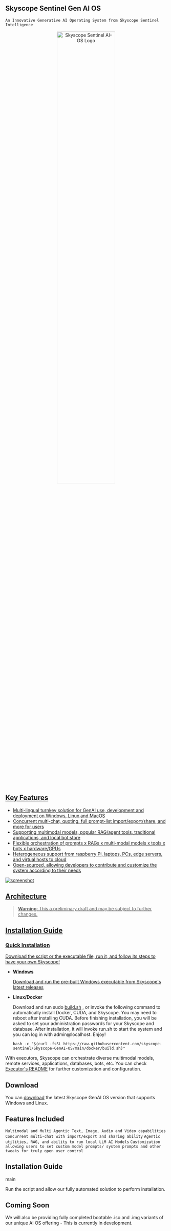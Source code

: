 ## Skyscope Sentinel Gen AI OS
```An Innovative Generative AI Operating System from Skyscope Sentinel Intelligence```


  </a>
  <a href="#">
<p align="center">
  <img src="https://github.com/skyscope-sentinel/main/Skyscope-Sentinel-AI-OS.png?raw=true" alt="Skyscope Sentinel AI-OS Logo" width="60%" />
</p>


## Key Features
* Multi-lingual turnkey solution for GenAI use, development and deployment on Windows, Linux and MacOS
* Concurrent multi-chat, quoting, full prompt-list import/export/share, and more for users
* Supporting multimodal models, popular RAG/agent tools, traditional applications, and local bot store  
* Flexible orchestration of prompts x RAGs x multi-modal models x tools x bots x hardware/GPUs
* Heterogeneous support from raspberry Pi, laptops, PCs, edge servers, and virtual hosts to cloud
* Open-sourced, allowing developers to contribute and customize the system according to their needs

![screenshot](./src/multi-chat/public/images/demo.gif)

## Architecture
> **Warning**: This a preliminary draft and may be subject to further changes.

## Installation Guide
### Quick Installation
Download the script or the executable file, run it, and follow its steps to have your own Skyscope!
* **Windows**

  Download and run the pre-built Windows executable from [Skyscope's latest releases](https://github.com/skyscopeai/skyscope-aios/releases)

* **Linux/Docker**

  Download and run sudo [build.sh](./docker/build.sh) , or invoke the following command to automatically install Docker, CUDA, and Skyscope. You may need to reboot after installing CUDA. Before finishing installation, you will be asked to set your administration passwords for your Skyscope and database. After installation, it will invoke run.sh to start the system and you can log in with admin@localhost. Enjoy!
  ```
  bash -c "$(curl -fsSL https://raw.githubusercontent.com/skyscope-sentinel/Skyscope-GenAI-OS/main/docker/build.sh)"
  ```

With executors, Skyscope can orchestrate diverse multimodal models, remote services, applications, databases, bots, etc. You can check [Executor's README](./src/executor/README.md) for further customization and configuration.

## Download

You can [download](https://github.com/skyscopeai/skyscope-aios/releases) the latest Skyscope GenAI OS version that supports Windows and Linux.

 
## Features Included
``` Multimodal and Multi Agentic Text, Image, Audio and Video capabilities ```
``` Concurrent multi-chat with import/export and sharing ability ```
``` Agentic utilities, RAG, and ability to run local LLM AI Models ```
``` Customization allowing users to set custom model prompts/ system prompts and other tweaks for truly open user control ```

## Installation Guide
 main

Run the script and allow our fully automated solution to perform installation. 

## Coming Soon

We will also be providing fully completed bootable .iso and .img variants of our unique AI OS offering - This is currently in development.



